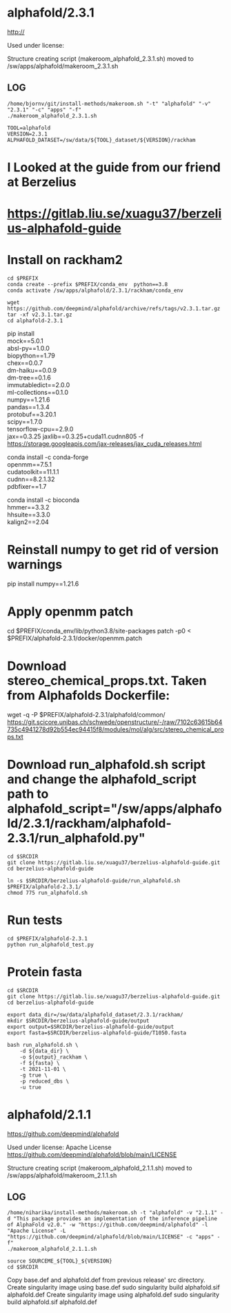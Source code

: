alphafold/2.3.1
========================

<http://>

Used under license:



Structure creating script (makeroom_alphafold_2.3.1.sh) moved to /sw/apps/alphafold/makeroom_2.3.1.sh

LOG
---

    /home/bjornv/git/install-methods/makeroom.sh "-t" "alphafold" "-v" "2.3.1" "-c" "apps" "-f"
    ./makeroom_alphafold_2.3.1.sh

    TOOL=alphafold
    VERSION=2.3.1
    ALPHAFOLD_DATASET=/sw/data/${TOOL}_dataset/${VERSION}/rackham

# I Looked at the guide from our friend at Berzelius
# https://gitlab.liu.se/xuagu37/berzelius-alphafold-guide
# Install on rackham2

    cd $PREFIX
    conda create --prefix $PREFIX/conda_env  python==3.8
    conda activate /sw/apps/alphafold/2.3.1/rackham/conda_env
    
    wget https://github.com/deepmind/alphafold/archive/refs/tags/v2.3.1.tar.gz
    tar -xf v2.3.1.tar.gz
    cd alphafold-2.3.1

pip install \
    mock==5.0.1 \
    absl-py==1.0.0 \
    biopython==1.79 \
    chex==0.0.7 \
    dm-haiku==0.0.9 \
    dm-tree==0.1.6 \
    immutabledict==2.0.0 \
    ml-collections==0.1.0 \
    numpy==1.21.6 \
    pandas==1.3.4 \
    protobuf==3.20.1 \
    scipy==1.7.0 \
    tensorflow-cpu==2.9.0 \
    jax==0.3.25 jaxlib==0.3.25+cuda11.cudnn805 -f https://storage.googleapis.com/jax-releases/jax_cuda_releases.html

conda install -c conda-forge \
  openmm==7.5.1 \
  cudatoolkit==11.1.1 \
  cudnn==8.2.1.32 \
  pdbfixer==1.7

conda install -c bioconda \
  hmmer==3.3.2 \
  hhsuite==3.3.0 \
  kalign2==2.04

# Reinstall numpy to get rid of version warnings
  pip install numpy==1.21.6

# Apply openmm patch
  cd $PREFIX/conda_env/lib/python3.8/site-packages
  patch -p0 < $PREFIX/alphafold-2.3.1/docker/openmm.patch

# Download stereo_chemical_props.txt. Taken from Alphafolds Dockerfile:
  wget -q -P $PREFIX/alphafold-2.3.1/alphafold/common/ \
      https://git.scicore.unibas.ch/schwede/openstructure/-/raw/7102c63615b64735c4941278d92b554ec94415f8/modules/mol/alg/src/stereo_chemical_props.txt

# Download run_alphafold.sh script and change the alphafold_script path to alphafold_script="/sw/apps/alphafold/2.3.1/rackham/alphafold-2.3.1/run_alphafold.py"
    cd $SRCDIR
    git clone https://gitlab.liu.se/xuagu37/berzelius-alphafold-guide.git
    cd berzelius-alphafold-guide

    ln -s $SRCDIR/berzelius-alphafold-guide/run_alphafold.sh $PREFIX/alphafold-2.3.1/
    chmod 775 run_alphafold.sh



# Run tests
    cd $PREFIX/alphafold-2.3.1
    python run_alphafold_test.py

# Protein fasta
    cd $SRCDIR
    git clone https://gitlab.liu.se/xuagu37/berzelius-alphafold-guide.git
    cd berzelius-alphafold-guide

    export data_dir=/sw/data/alphafold_dataset/2.3.1/rackham/
    mkdir $SRCDIR/berzelius-alphafold-guide/output
    export output=$SRCDIR/berzelius-alphafold-guide/output
    export fasta=$SRCDIR/berzelius-alphafold-guide/T1050.fasta

    bash run_alphafold.sh \
        -d ${data_dir} \
        -o ${output}_rackham \
        -f ${fasta} \
        -t 2021-11-01 \
        -g true \
        -p reduced_dbs \
        -u true

































alphafold/2.1.1
========================

<https://github.com/deepmind/alphafold>

Used under license:
Apache License
<https://github.com/deepmind/alphafold/blob/main/LICENSE>

Structure creating script (makeroom_alphafold_2.1.1.sh) moved to /sw/apps/alphafold/makeroom_2.1.1.sh

LOG
---

    /home/niharika/install-methods/makeroom.sh -t "alphafold" -v "2.1.1" -d "This package provides an implementation of the inference pipeline of AlphaFold v2.0." -w "https://github.com/deepmind/alphafold" -l "Apache License" -L "https://github.com/deepmind/alphafold/blob/main/LICENSE" -c "apps" -f"
    ./makeroom_alphafold_2.1.1.sh

    source SOURCEME_${TOOL}_${VERSION}
    cd $SRCDIR
Copy base.def and alphafold.def from previous release' src directory.
Create singularity image using base.def
    sudo singularity build alphafold.sif alphafold.def
Create singularity image using alphafold.def
    sudo singularity build alphafold.sif alphafold.def
